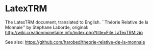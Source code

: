 # LatexTRM
The LatexTRM document, translated to English.
``Théorie Relative de la Monnaie'' by Stéphane Laborde, 
original: http://wiki.creationmonetaire.info/index.php?title=File:LaTexTRM.zip

See also: https://github.com/harobed/theorie-relative-de-la-monnaie
